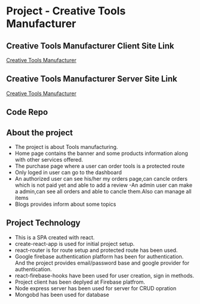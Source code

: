 # Project - Creative Tools Manufacturer

## Creative Tools Manufacturer Client Site Link

[Creative Tools Manufacturer](https://tool-manufacturer-acd36.web.app/)

## Creative Tools Manufacturer Server Site Link

[Creative Tools Manufacturer](https://mysterious-mountain-06411.herokuapp.com/)

## Code Repo

## About the project

- The project is about Tools manufacturing.
- Home page contains the banner and some products information along with other services offered.
- The purchase page where a user can order tools is a protected route
- Only loged in user can go to the dashboard
- An authorized user can see his/her my orders page,can cancle orders which is not paid yet and able to add a review
  -An admin user can make a admin,can see all orders and able to cancle them.Also can manage all items
- Blogs provides inform about some topics

## Project Technology

- This is a SPA created with react.
- create-react-app is used for initial project setup.
- react-router is for route setup and protected route has been used.
- Google firebase authentication platform has been for authentication. And the project provides email/password base and google provider for authentication.
- react-firebase-hooks have been used for user creation, sign in methods.
- Project client has been deplyed at Firebase platfrom.
- Node express server has been used for server for CRUD opration
- Mongobd has been used for database
